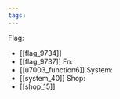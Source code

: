 ```yaml
---
tags:
---
```

Flag:
- [[flag_9734]]
- [[flag_9737]]
Fn:
- [[u7003_function6]]
System:
- [[system_40]]
Shop:
- [[shop_15]]

